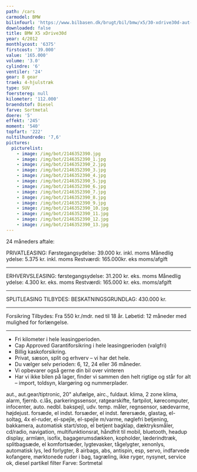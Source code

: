 ```yaml
---
path: /cars
carmodel: BMW
bilinfourl: 'https://www.bilbasen.dk/brugt/bil/bmw/x5/30-xdrive30d-aut-5d/4054940'
downloaded: false
title: BMW X5 xDrive30d
year: 4/2012
monthlycost: '6375'
firstcost: '39.000'
value: '165.000'
volume: '3.0'
cylindre: '6'
ventiler: '24'
gear: 8 gear
traek: 4-hjulstræk
type: SUV
foerstereg: null
kilometer: '112.000'
braendstof: Diesel
farve: Sortmetal
doere: '5'
effekt: '245'
moment: '540'
topfart: '222'
nultilhundrede: '7,6'
pictures:
  picturelist:
    - image: /img/bot/2146352390.jpg
    - image: /img/bot/2146352390_1.jpg
    - image: /img/bot/2146352390_2.jpg
    - image: /img/bot/2146352390_3.jpg
    - image: /img/bot/2146352390_4.jpg
    - image: /img/bot/2146352390_5.jpg
    - image: /img/bot/2146352390_6.jpg
    - image: /img/bot/2146352390_7.jpg
    - image: /img/bot/2146352390_8.jpg
    - image: /img/bot/2146352390_9.jpg
    - image: /img/bot/2146352390_10.jpg
    - image: /img/bot/2146352390_11.jpg
    - image: /img/bot/2146352390_12.jpg
    - image: /img/bot/2146352390_13.jpg
---
```

24 måneders aftale:

PRIVATLEASING:
Førstegangsydelse: 39.000 kr. inkl. moms
Månedlig ydelse: 5.375 kr. inkl. moms
Restværdi: 165.000kr. eks moms/afgift
__________________________________________

ERHVERVSLEASING:
førstegangsydelse: 31.200 kr. eks. moms 
Månedlig ydelse: 4.300 kr. eks. moms
Restværdi: 165.000 kr. eks. moms/afgift
__________________________________________

SPLITLEASING TILBYDES:
BESKATNINGSGRUNDLAG: 430.000 kr. 
__________________________________________

Forsikring Tilbydes:
Fra 550 kr./mdr. ned til 18 år. 
Løbetid: 12 måneder med mulighed for forlængelse.
__________________________________________

* Fri kilometer i hele leasingperioden.
* Cap Approved Garantiforsikring i hele leasingperioden (valgfri)
* Billig kaskoforsikring.
* Privat, sæson, split og erhverv – vi har det hele.
* Du vælger selv perioden: 6, 12, 24 eller 36 måneder.
* Vi opbevarer også gerne din bil over vinteren
* Har vi ikke bilen på lager, finder vi sammen den helt rigtige og står for alt – import, toldsyn, klargøring og nummerplader. 

aut., aut.gear/tiptronic, 20" alufælge, airc., fuldaut. klima, 2 zone klima, alarm, fjernb. c.lås, parkeringssensor, ratgearskifte, fartpilot, kørecomputer, infocenter, auto. nedbl. bakspejl, udv. temp. måler, regnsensor, sædevarme, højdejust. forsæde, el indst. forsæder, el indst. førersæde, glastag, el-soltag, 4x el-ruder, el-spejle, el-spejle m/varme, nøglefri betjening, bakkamera, automatisk start/stop, el betjent bagklap, dæktryksmåler, cd/radio, navigation, multifunktionsrat, håndfrit til mobil, bluetooth, headup display, armlæn, isofix, bagagerumsdækken, kopholder, læderindtræk, splitbagsæde, el komfortsæder, lygtevasker, tågelygter, xenonlys, automatisk lys, led forlygter, 8 airbags, abs, antispin, esp, servo, indfarvede kofangere, mørktonede ruder i bag, tagræling, ikke ryger, nysynet, service ok, diesel partikel filter
Farve: Sortmetal
